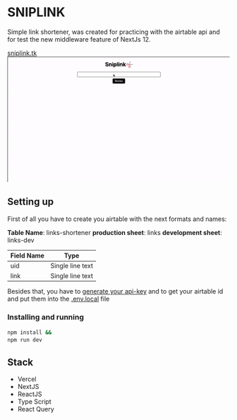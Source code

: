 # SNIPLINK

Simple link shortener, was created for practicing with the airtable api and for test the new middleware feature of NextJs 12.

[sniplink.tk](https://sniplink.tk)
![demo](public/sniplink-demo.gif)

## Setting up

First of all you have to create you airtable with the next formats and names:

**Table Name**: links-shortener
**production sheet**: links
**development sheet**: links-dev

|Field Name|Type|
|---|---|
|uid|Single line text|
|link|Single line text|

Besides that, you have to [generate your api-key](https://support.airtable.com/hc/en-us/articles/219046777-How-do-I-get-my-API-key-) and to get your airtable id and put them into the [.env.local](.env.local) file

### Installing and running

```bash
npm install &&
npm run dev
```

## Stack

- Vercel
- NextJS
- ReactJS
- Type Script
- React Query
